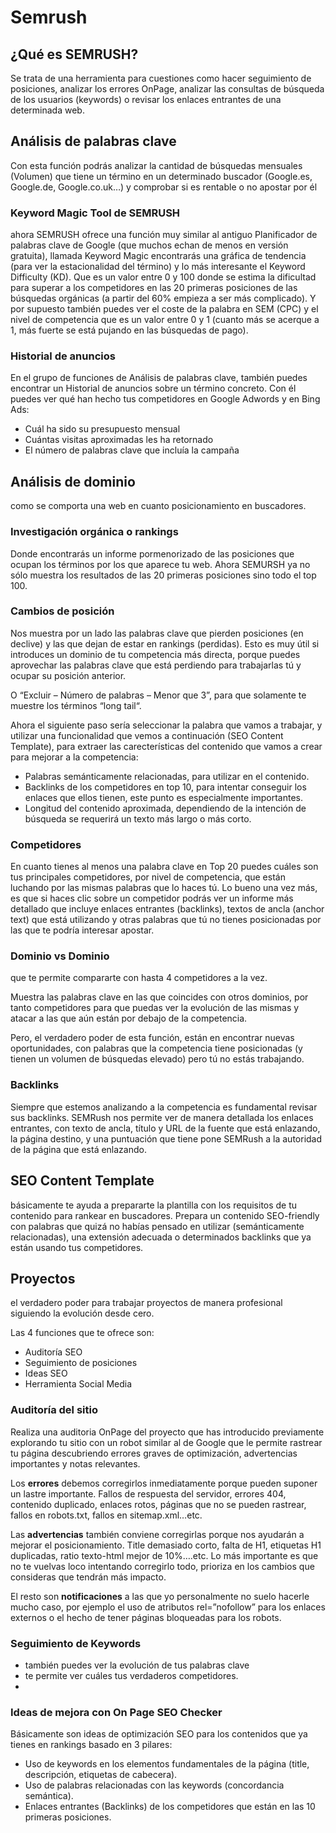 # Semrush

##    ¿Qué es SEMRUSH?
Se trata de una herramienta para cuestiones como hacer seguimiento de posiciones, analizar los errores OnPage, analizar las consultas de búsqueda de los usuarios (keywords) o revisar los enlaces entrantes de una determinada web.




##    Análisis de palabras clave
Con esta función podrás analizar la cantidad de búsquedas mensuales (Volumen) que tiene un término en un determinado buscador (Google.es, Google.de, Google.co.uk…) y comprobar si es rentable o no apostar por él

###        Keyword Magic Tool de SEMRUSH

ahora SEMRUSH ofrece una función muy similar al antiguo Planificador de palabras clave de Google (que muchos echan de menos en versión gratuita), llamada Keyword Magic
encontrarás una gráfica de tendencia (para ver la estacionalidad del término) y lo más interesante el Keyword Difficulty (KD). Que es un valor entre 0 y 100 donde se estima la dificultad para superar a los competidores en las 20 primeras posiciones de las búsquedas orgánicas (a partir del 60% empieza a ser más complicado). Y por supuesto también puedes ver el coste de la palabra en SEM (CPC) y el nivel de competencia que es un valor entre 0 y 1 (cuanto más se acerque a 1, más fuerte se está pujando en las búsquedas de pago).

###        Historial de anuncios

En el grupo de funciones de Análisis de palabras clave, también puedes encontrar un Historial de anuncios sobre un término concreto. Con él puedes ver qué han hecho tus competidores en Google Adwords y en Bing Ads:

  - Cuál ha sido su presupuesto mensual
  - Cuántas visitas aproximadas les ha retornado
  - El número de palabras clave que incluía la campaña
    
##    Análisis de dominio
 como se comporta una web en cuanto posicionamiento en buscadores.
###        Investigación orgánica o rankings
Donde encontrarás un informe pormenorizado de las posiciones que ocupan los términos por los que aparece tu web. Ahora SEMURSH ya no sólo muestra los resultados de las 20 primeras posiciones sino todo el top 100. 


###        Cambios de posición
Nos muestra por un lado las palabras clave que pierden posiciones (en declive) y las que dejan de estar en rankings (perdidas). Esto es muy útil si introduces un dominio de tu competencia más directa, porque puedes aprovechar las palabras clave que está perdiendo para trabajarlas tú y ocupar su posición anterior.

O “Excluir – Número de palabras – Menor que 3”, para que solamente te muestre los términos “long tail“.

Ahora el siguiente paso sería seleccionar la palabra que vamos a trabajar, y utilizar una funcionalidad que vemos a continuación (SEO Content Template), para extraer las carecterísticas del contenido que vamos a crear para mejorar a la competencia:

  - Palabras semánticamente relacionadas, para utilizar en el contenido.
  - Backlinks de los competidores en top 10, para intentar conseguir los enlaces que ellos tienen, este punto es especialmente importantes.
  - Longitud del contenido aproximada, dependiendo de la intención de búsqueda se requerirá un texto más largo o más corto.
###        Competidores
En cuanto tienes al menos una palabra clave en Top 20 puedes cuáles son tus principales competidores, por nivel de competencia, que están luchando por las mismas palabras que lo haces tú. Lo bueno una vez más, es que si haces clic sobre un competidor podrás ver un informe más detallado que incluye enlaces entrantes (backlinks), textos de ancla (anchor text) que está utilizando y otras palabras que tú no tienes posicionadas por las que te podría interesar apostar.

###        Dominio vs Dominio
que te permite compararte con hasta 4 competidores a la vez.

Muestra las palabras clave en las que coincides con otros dominios, por tanto competidores para que puedas ver la evolución de las mismas y atacar a las que aún están por debajo de la competencia.

Pero, el verdadero poder de esta función, están en encontrar nuevas oportunidades, con palabras que la competencia tiene posicionadas (y tienen un volumen de búsquedas elevado) pero tú no estás trabajando.
###        Backlinks
Siempre que estemos analizando a la competencia es fundamental revisar sus backlinks. SEMRush nos permite ver  de manera detallada los enlaces entrantes, con texto de ancla, título y URL de la fuente que está enlazando, la página destino, y una puntuación que tiene pone SEMRush a la autoridad de la página que está enlazando.

##    SEO Content Template
básicamente te ayuda a prepararte la plantilla con los requisitos de tu contenido para rankear en buscadores. Prepara un contenido SEO-friendly con palabras que quizá no habías pensado en utilizar (semánticamente relacionadas), una extensión adecuada o determinados backlinks que ya están usando tus competidores.
##    Proyectos
el verdadero poder para trabajar proyectos de manera profesional siguiendo la evolución desde cero.

Las 4 funciones que te ofrece son:

  - Auditoría SEO
  - Seguimiento de posiciones
  - Ideas SEO
  - Herramienta Social Media
###        Auditoría del sitio
Realiza una auditoria OnPage del proyecto que has introducido previamente explorando tu sitio con un robot similar al de Google que le permite rastrear tu página descubriendo errores graves de optimización, advertencias importantes y notas relevantes.

Los **errores** debemos corregirlos inmediatamente porque pueden suponer un lastre importante. Fallos de respuesta del servidor, errores 404, contenido duplicado, enlaces rotos, páginas que no se pueden rastrear, fallos en robots.txt, fallos en sitemap.xml…etc.

Las **advertencias** también conviene corregirlas porque nos ayudarán a mejorar el posicionamiento. Title demasiado corto, falta de H1, etiquetas H1 duplicadas, ratio texto-html mejor de 10%….etc. Lo más importante es que no te vuelvas loco intentando corregirlo todo, prioriza en los cambios que consideras que tendrán más impacto.

El resto son **notificaciones** a las que yo personalmente no suelo hacerle mucho caso, por ejemplo el uso de atributos rel=”nofollow” para los enlaces externos o el hecho de tener páginas bloqueadas para los robots.
###        Seguimiento de Keywords
  - también puedes ver la evolución de tus palabras clave 
  - te permite ver cuáles tus verdaderos competidores.
  - 
###        Ideas de mejora con On Page SEO Checker
Básicamente son ideas de optimización SEO para los contenidos que ya tienes en rankings basado en 3 pilares:

  - Uso de keywords en los elementos fundamentales de la página (title, descripción, etiquetas de cabecera).
  - Uso de palabras relacionadas con las keywords (concordancia semántica).
  - Enlaces entrantes (Backlinks) de los competidores que están en las 10 primeras posiciones.

